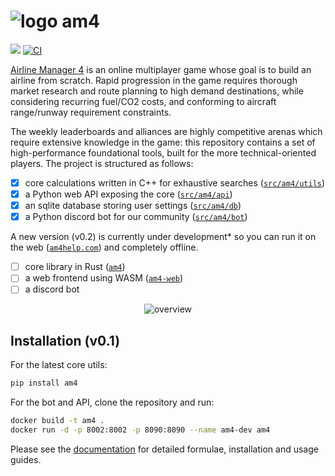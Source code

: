 # ![logo](docs/assets/img/logo-small.png) am4

[![](https://dcbadge.vercel.app/api/server/4tVQHtf?style=flat)](https://discord.gg/4tVQHtf) [![CI](https://github.com/abc8747/am4/actions/workflows/ci.yml/badge.svg)](https://github.com/abc8747/am4/actions/workflows/ci.yml)

[Airline Manager 4](https://airlinemanager.com) is an online multiplayer game whose goal is to build an airline from scratch. Rapid progression in the game requires thorough market research and route planning to high demand destinations, while considering recurring fuel/CO2 costs, and conforming to aircraft range/runway requirement constraints.

The weekly leaderboards and alliances are highly competitive arenas which require extensive knowledge in the game: this repository contains a set of high-performance foundational tools, built for the more technical-oriented players. The project is structured as follows:

- [x] core calculations written in C++ for exhaustive searches ([`src/am4/utils`](./src/am4/utils))
- [x] a Python web API exposing the core ([`src/am4/api`](./src/am4/api/))
- [x] an sqlite database storing user settings ([`src/am4/db`](./src/am4/db/)) 
- [x] a Python discord bot for our community ([`src/am4/bot`](./src/am4/bot/))

A new version (v0.2) is currently under development* so you can run it on the web ([`am4help.com`](https://am4help.com/)) and completely offline.

- [ ] core library in Rust ([`am4`](./am4/))
- [ ] a web frontend using WASM ([`am4-web`](./am4-web/))
- [ ] a discord bot

<div align="center">
  <img src="docs/assets/img/overview.drawio.svg" alt="overview">
</div>

## Installation (v0.1)
For the latest core utils:
```sh
pip install am4
```

For the bot and API, clone the repository and run:
```sh
docker build -t am4 .
docker run -d -p 8002:8002 -p 8090:8090 --name am4-dev am4
```

Please see the [documentation](https://abc8747.github.io/am4/) for detailed formulae, installation and usage guides.